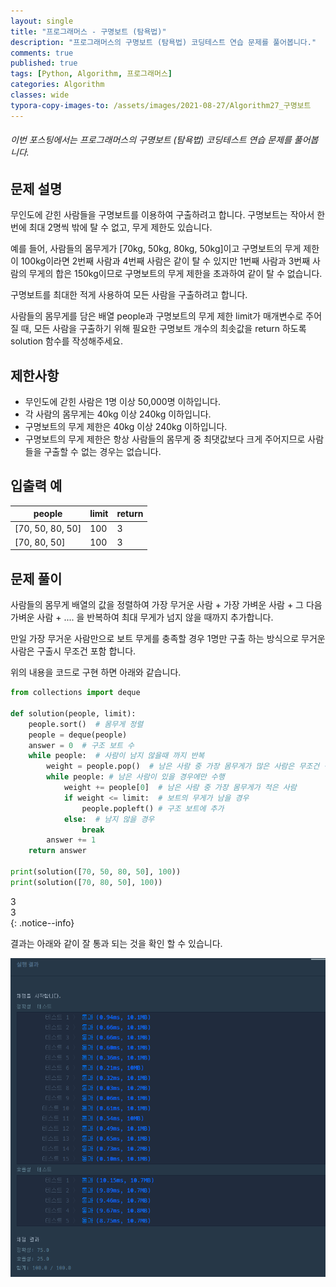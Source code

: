 ```yaml
---
layout: single
title: "프로그래머스 - 구명보트 (탐욕법)"
description: "프로그래머스의 구명보트 (탐욕법) 코딩테스트 연습 문제를 풀어봅니다."
comments: true
published: true
tags: [Python, Algorithm, 프로그래머스]
categories: Algorithm
classes: wide
typora-copy-images-to: /assets/images/2021-08-27/Algorithm27_구명보트
---
```


###### 이번 포스팅에서는 프로그래머스의 구명보트 (탐욕법) 코딩테스트 연습 문제를 풀어봅니다.

## 문제 설명
무인도에 갇힌 사람들을 구명보트를 이용하여 구출하려고 합니다. 구명보트는 작아서 한 번에 최대 2명씩 밖에 탈 수 없고, 무게 제한도 있습니다.<br>

예를 들어, 사람들의 몸무게가 [70kg, 50kg, 80kg, 50kg]이고 구명보트의 무게 제한이 100kg이라면 2번째 사람과 4번째 사람은 같이 탈 수 있지만 1번째 사람과 3번째 사람의 무게의 합은 150kg이므로 구명보트의 무게 제한을 초과하여 같이 탈 수 없습니다.<br>

구명보트를 최대한 적게 사용하여 모든 사람을 구출하려고 합니다.<br>

사람들의 몸무게를 담은 배열 people과 구명보트의 무게 제한 limit가 매개변수로 주어질 때, 모든 사람을 구출하기 위해 필요한 구명보트 개수의 최솟값을 return 하도록 solution 함수를 작성해주세요.<br>

## 제한사항
- 무인도에 갇힌 사람은 1명 이상 50,000명 이하입니다.
- 각 사람의 몸무게는 40kg 이상 240kg 이하입니다.
- 구명보트의 무게 제한은 40kg 이상 240kg 이하입니다.
- 구명보트의 무게 제한은 항상 사람들의 몸무게 중 최댓값보다 크게 주어지므로 사람들을 구출할 수 없는 경우는 없습니다.

## 입출력 예
<table>
    <thead>
        <tr><th>people</th><th>limit</th><th>return</th></tr>
    </thead>
    <tbody>
        <tr><td>[70, 50, 80, 50]</td><td>100</td><td>3</td></tr>
        <tr><td>[70, 80, 50]</td><td>100</td><td>3</td></tr>
    </tbody>
</table>

## 문제 풀이
사람들의 몸무게 배열의 값을 정렬하여 가장 무거운 사람 + 가장 가벼운 사람 + 그 다음 가벼운 사람 + .... 을 반복하여 최대 무게가 넘지 않을 때까지 추가합니다.<br>

만일 가장 무거운 사람만으로 보트 무게를 충족할 경우 1명만 구출 하는 방식으로 무거운 사람은 구출시 무조건 포함 합니다.<br>

위의 내용을 코드로 구현 하면 아래와 같습니다.<br>


```python
from collections import deque

def solution(people, limit):
    people.sort()  # 몸무게 정렬
    people = deque(people)
    answer = 0  # 구조 보트 수
    while people:  # 사람이 남지 않을때 까지 반복
        weight = people.pop()  # 남은 사람 중 가장 몸무게가 많은 사람은 무조건 구조 보트에 추가
        while people: # 남은 사람이 있을 경우에만 수행
            weight += people[0]  # 남은 사람 중 가장 몸무게가 적은 사람
            if weight <= limit:  # 보트의 무게가 남을 경우
                people.popleft() # 구조 보트에 추가
            else:  # 남지 않을 경우
                break
        answer += 1
    return answer

print(solution([70, 50, 80, 50], 100))
print(solution([70, 80, 50], 100))
```

3<br>
3<br>
{: .notice--info}
    

결과는 아래와 같이 잘 통과 되는 것을 확인 할 수 있습니다.
<center>
<img src="/assets/images/2021-08-27/Algorithm27_구명보트/1.png" alt="1"/>
</center>

